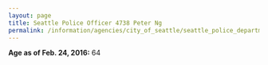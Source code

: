 ```yaml
---
layout: page
title: Seattle Police Officer 4738 Peter Ng
permalink: /information/agencies/city_of_seattle/seattle_police_department/copbook/4738/
---
```


**Age as of Feb. 24, 2016:** 64
